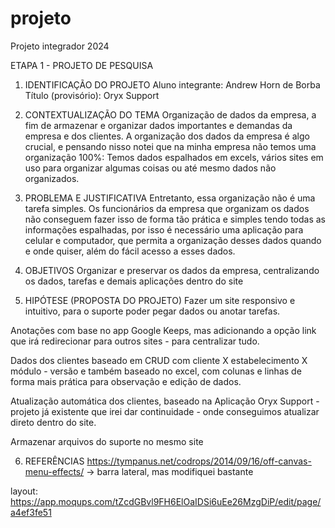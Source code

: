 # projeto
Projeto integrador 2024

ETAPA 1 - PROJETO DE PESQUISA

1. IDENTIFICAÇÃO DO PROJETO
Aluno integrante: Andrew Horn de Borba
Título (provisório): Oryx Support

2. CONTEXTUALIZAÇÃO DO TEMA
Organização de dados da empresa, a fim de armazenar e organizar dados importantes e demandas da empresa e dos clientes. 
A organização dos dados da empresa é algo crucial, e pensando nisso notei que na minha empresa não temos uma organização 100%: Temos dados espalhados em excels, vários sites em uso para organizar algumas coisas ou até mesmo dados não organizados.

3. PROBLEMA E JUSTIFICATIVA
Entretanto, essa organização não é uma tarefa simples. Os funcionários da empresa que organizam os dados não conseguem fazer isso de forma tão prática e simples tendo todas as informações espalhadas, por isso é necessário uma aplicação para celular e computador, que permita a organização desses dados quando e onde quiser, além do fácil acesso a esses dados.

4. OBJETIVOS
Organizar e preservar os dados da empresa, centralizando os dados, tarefas e demais aplicações dentro do site

5. HIPÓTESE (PROPOSTA DO PROJETO)
Fazer um site responsivo e intuitivo, para o suporte poder pegar dados ou anotar tarefas.

Anotações com base no app Google Keeps, mas adicionando a opção link que irá redirecionar para outros sites - para centralizar tudo.

Dados dos clientes baseado em CRUD com cliente X estabelecimento X módulo - versão e também baseado no excel, com colunas e linhas de forma mais prática para observação e edição de dados.

Atualização automática dos clientes, baseado na Aplicação Oryx Support - projeto já existente que irei dar continuidade - onde conseguimos atualizar direto dentro do site.

Armazenar arquivos do suporte no mesmo site

6. REFERÊNCIAS
https://tympanus.net/codrops/2014/09/16/off-canvas-menu-effects/ -> barra lateral, mas modifiquei bastante

layout:
https://app.moqups.com/tZcdGBvl9FH6ElOaIDSi6uEe26MzgDiP/edit/page/a4ef3fe51
